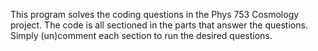 This program solves the coding questions in the Phys 753 Cosmology project. The code is all sectioned in the parts that answer the questions. Simply (un)comment each section to run the desired questions.
